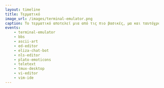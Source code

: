 ```yaml
---
layout: timeline
title: Τερματικό
image_url: /images/terminal-emulator.png
caption: Το τερματικό αποτελεί μια από τις πιο βασικές, μα και ταυτόχρονα πιο ισχυρές μεθόδους διεπαφής με τον υπολογιστή, πάνω σε πολλαπλά λειτουργικά συστήματα. Τα χαρακτηριστικά του, καθώς και οι τρόποι εισόδου / εξόδου έχουν μετασχηματιστεί αρκετά με το πέρας του χρόνου.
events:
    - terminal-emulator
    - bbs
    - ascii-art
    - ed-editor
    - eliza-chat-bot
    - nls-editor
    - plato-emoticons
    - teletext
    - tmux-desktop
    - vi-editor
    - vim-ide
---
```

